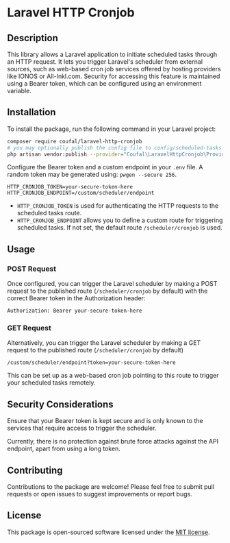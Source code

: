 # Laravel HTTP Cronjob

## Description


This library allows a Laravel application to initiate scheduled tasks through an HTTP request. 
It lets you trigger Laravel's scheduler from external sources, such as web-based cron job services offered by 
hosting providers like IONOS or All-Inkl.com. Security for accessing this feature is maintained using a Bearer token, 
which can be configured using an environment variable.

## Installation

To install the package, run the following command in your Laravel project:

```bash
composer require coufal/laravel-http-cronjob
# you may optionally publish the config file to config/scheduled-tasks.php by running
php artisan vendor:publish --provider="Coufal\LaravelHttpCronjob\Providers\HttpCronjobServiceProvider"
```

Configure the Bearer token and a custom endpoint in your `.env` file. 
A random token may be generated using: `pwgen --secure 256`.

```
HTTP_CRONJOB_TOKEN=your-secure-token-here
HTTP_CRONJOB_ENDPOINT=/custom/scheduler/endpoint
```

- `HTTP_CRONJOB_TOKEN` is used for authenticating the HTTP requests to the scheduled tasks route.
- `HTTP_CRONJOB_ENDPOINT` allows you to define a custom route for triggering scheduled tasks. If not set, the default route `/scheduler/cronjob` is used.

## Usage

### POST Request

Once configured, you can trigger the Laravel scheduler by making a POST request to the published route (`/scheduler/cronjob` by default) 
with the correct Bearer token in the Authorization header:

```
Authorization: Bearer your-secure-token-here
```

### GET Request

Alternatively, you can trigger the Laravel scheduler by making a GET request to the published route (`/scheduler/cronjob` by default)

```
/custom/scheduler/endpoint?token=your-secure-token-here
```

This can be set up as a web-based cron job pointing to this route to trigger your scheduled tasks remotely.

## Security Considerations

Ensure that your Bearer token is kept secure and is only known to the services that require access to trigger the scheduler.

Currently, there is no protection against brute force attacks against the API endpoint, apart from using a long token.

## Contributing

Contributions to the package are welcome! Please feel free to submit pull requests or open issues to suggest improvements or report bugs.

## License

This package is open-sourced software licensed under the [MIT license](http://opensource.org/licenses/MIT).
